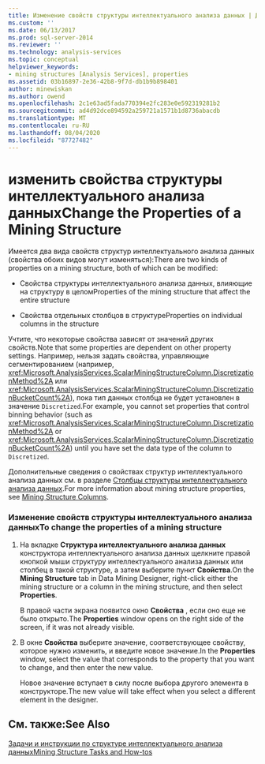 ```yaml
---
title: Изменение свойств структуры интеллектуального анализа данных | Документация Майкрософт
ms.custom: ''
ms.date: 06/13/2017
ms.prod: sql-server-2014
ms.reviewer: ''
ms.technology: analysis-services
ms.topic: conceptual
helpviewer_keywords:
- mining structures [Analysis Services], properties
ms.assetid: 03b16897-2e36-42b8-9f7d-db1b9b898401
author: minewiskan
ms.author: owend
ms.openlocfilehash: 2c1e63ad5fada770394e2fc283e0e592319281b2
ms.sourcegitcommit: ad4d92dce894592a259721a1571b1d8736abacdb
ms.translationtype: MT
ms.contentlocale: ru-RU
ms.lasthandoff: 08/04/2020
ms.locfileid: "87727482"
---
```

# <a name="change-the-properties-of-a-mining-structure"></a><span data-ttu-id="56924-102">изменить свойства структуры интеллектуального анализа данных</span><span class="sxs-lookup"><span data-stu-id="56924-102">Change the Properties of a Mining Structure</span></span>
  <span data-ttu-id="56924-103">Имеется два вида свойств структур интеллектуального анализа данных (свойства обоих видов могут изменяться):</span><span class="sxs-lookup"><span data-stu-id="56924-103">There are two kinds of properties on a mining structure, both of which can be modified:</span></span>  
  
-   <span data-ttu-id="56924-104">Свойства структуры интеллектуального анализа данных, влияющие на структуру в целом</span><span class="sxs-lookup"><span data-stu-id="56924-104">Properties of the mining structure that affect the entire structure</span></span>  
  
-   <span data-ttu-id="56924-105">Свойства отдельных столбцов в структуре</span><span class="sxs-lookup"><span data-stu-id="56924-105">Properties on individual columns in the structure</span></span>  
  
 <span data-ttu-id="56924-106">Учтите, что некоторые свойства зависят от значений других свойств.</span><span class="sxs-lookup"><span data-stu-id="56924-106">Note that some properties are dependent on other property settings.</span></span> <span data-ttu-id="56924-107">Например, нельзя задать свойства, управляющие сегментированием (например, <xref:Microsoft.AnalysisServices.ScalarMiningStructureColumn.DiscretizationMethod%2A> или <xref:Microsoft.AnalysisServices.ScalarMiningStructureColumn.DiscretizationBucketCount%2A>), пока тип данных столбца не будет установлен в значение `Discretized`.</span><span class="sxs-lookup"><span data-stu-id="56924-107">For example, you cannot set properties that control binning behavior (such as <xref:Microsoft.AnalysisServices.ScalarMiningStructureColumn.DiscretizationMethod%2A> or <xref:Microsoft.AnalysisServices.ScalarMiningStructureColumn.DiscretizationBucketCount%2A>) until you have set the data type of the column to `Discretized`.</span></span>  
  
 <span data-ttu-id="56924-108">Дополнительные сведения о свойствах структур интеллектуального анализа данных см. в разделе [Столбцы структуры интеллектуального анализа данных](mining-structure-columns.md).</span><span class="sxs-lookup"><span data-stu-id="56924-108">For more information about mining structure properties, see [Mining Structure Columns](mining-structure-columns.md).</span></span>  
  
### <a name="to-change-the-properties-of-a-mining-structure"></a><span data-ttu-id="56924-109">Изменение свойств структуры интеллектуального анализа данных</span><span class="sxs-lookup"><span data-stu-id="56924-109">To change the properties of a mining structure</span></span>  
  
1.  <span data-ttu-id="56924-110">На вкладке **Структура интеллектуального анализа данных** конструктора интеллектуального анализа данных щелкните правой кнопкой мыши структуру интеллектуального анализа данных или столбец в такой структуре, а затем выберите пункт **Свойства**.</span><span class="sxs-lookup"><span data-stu-id="56924-110">On the **Mining Structure** tab in Data Mining Designer, right-click either the mining structure or a column in the mining structure, and then select **Properties**.</span></span>  
  
     <span data-ttu-id="56924-111">В правой части экрана появится окно **Свойства** , если оно еще не было открыто.</span><span class="sxs-lookup"><span data-stu-id="56924-111">The **Properties** window opens on the right side of the screen, if it was not already visible.</span></span>  
  
2.  <span data-ttu-id="56924-112">В окне **Свойства** выберите значение, соответствующее свойству, которое нужно изменить, и введите новое значение.</span><span class="sxs-lookup"><span data-stu-id="56924-112">In the **Properties** window, select the value that corresponds to the property that you want to change, and then enter the new value.</span></span>  
  
     <span data-ttu-id="56924-113">Новое значение вступает в силу после выбора другого элемента в конструкторе.</span><span class="sxs-lookup"><span data-stu-id="56924-113">The new value will take effect when you select a different element in the designer.</span></span>  
  
## <a name="see-also"></a><span data-ttu-id="56924-114">См. также:</span><span class="sxs-lookup"><span data-stu-id="56924-114">See Also</span></span>  
 [<span data-ttu-id="56924-115">Задачи и инструкции по структуре интеллектуального анализа данных</span><span class="sxs-lookup"><span data-stu-id="56924-115">Mining Structure Tasks and How-tos</span></span>](mining-structure-tasks-and-how-tos.md)  
  
  
